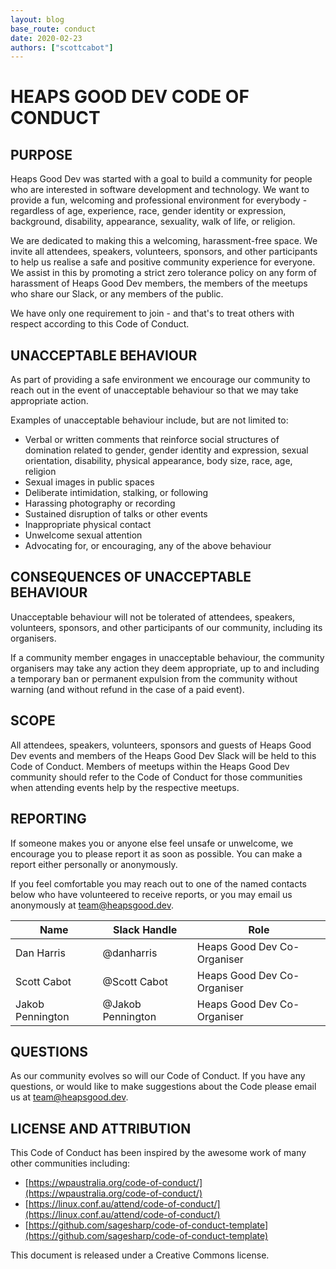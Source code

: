 ```yaml
---
layout: blog
base_route: conduct
date: 2020-02-23
authors: ["scottcabot"]
---
```


# HEAPS GOOD DEV CODE OF CONDUCT

## PURPOSE
Heaps Good Dev was started with a goal to build a community for people who are interested in software development and technology. We want to provide a fun, welcoming and professional environment for everybody - regardless of age, experience, race, gender identity or expression, background, disability, appearance, sexuality, walk of life, or religion.

We are dedicated to making this a welcoming, harassment-free space. We invite all attendees, speakers, volunteers, sponsors, and other participants to help us realise a safe and positive community experience for everyone. We assist in this by promoting a strict zero tolerance policy on any form of harassment of Heaps Good Dev members, the members of the meetups who share our Slack, or any members of the public.

We have only one requirement to join - and that's to treat others with respect according to this Code of Conduct.

## UNACCEPTABLE BEHAVIOUR
As part of providing a safe environment we encourage our community to reach out in the event of unacceptable behaviour so that we may take appropriate action.

Examples of unacceptable behaviour include, but are not limited to:

- Verbal or written comments that reinforce social structures of domination related to gender, gender identity and expression, sexual orientation, disability, physical appearance, body size, race, age, religion
- Sexual images in public spaces
- Deliberate intimidation, stalking, or following
- Harassing photography or recording
- Sustained disruption of talks or other events
- Inappropriate physical contact
- Unwelcome sexual attention
- Advocating for, or encouraging, any of the above behaviour

## CONSEQUENCES OF UNACCEPTABLE BEHAVIOUR
Unacceptable behaviour will not be tolerated of attendees, speakers, volunteers, sponsors, and other participants of our community, including its organisers.

If a community member engages in unacceptable behaviour, the community organisers may take any action they deem appropriate, up to and including a temporary ban or permanent expulsion from the community without warning (and without refund in the case of a paid event).

## SCOPE
All attendees, speakers, volunteers, sponsors and guests of Heaps Good Dev events and members of the Heaps Good Dev Slack will be held to this Code of Conduct.  Members of meetups within the Heaps Good Dev community should refer to the Code of Conduct for those communities when attending events help by the respective meetups.

## REPORTING
If someone makes you or anyone else feel unsafe or unwelcome, we encourage you to please report it as soon as possible.  You can make a report either personally or anonymously.

If you feel comfortable you may reach out to one of the named contacts below who have volunteered to receive reports, or you may email us anonymously at [team@heapsgood.dev](mailto:team@heapsgood.dev).

| Name | Slack Handle | Role |
|---|---|---|
| Dan Harris | @danharris | Heaps Good Dev Co-Organiser |
| Scott Cabot | @Scott Cabot | Heaps Good Dev Co-Organiser |
| Jakob Pennington | @Jakob Pennington | Heaps Good Dev Co-Organiser |

## QUESTIONS
As our community evolves so will our Code of Conduct. If you have any questions, or would like to make suggestions about the Code please email us at [team@heapsgood.dev](mailto:team@heapsgood.dev). 

## LICENSE AND ATTRIBUTION
This Code of Conduct has been inspired by the awesome work of many other communities including:

- [https://wpaustralia.org/code-of-conduct/](https://wpaustralia.org/code-of-conduct/)
- [https://linux.conf.au/attend/code-of-conduct/](https://linux.conf.au/attend/code-of-conduct/)
- [https://github.com/sagesharp/code-of-conduct-template](https://github.com/sagesharp/code-of-conduct-template)

This document is released under a Creative Commons license.